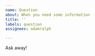```yaml
---
name: Question
about: When you need some information
title: ''
labels: question
assignees: adamralph

---
```


Ask away!
